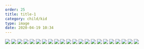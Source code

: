```yaml
---
order: 25
title: title-1
category: child/kid
type: image
date: 2020-04-19 10:34
---
```


![](../../static/images/kid-victory-chap3-1.webp)
![](../../static/images/kid-victory-chap3-2.webp)
![](../../static/images/kid-victory-chap3-3.webp)
![](../../static/images/kid-victory-chap3-4.webp)
![](../../static/images/kid-victory-chap3-5.webp)
![](../../static/images/kid-victory-chap3-6.webp)
![](../../static/images/kid-victory-chap3-7.webp)
![](../../static/images/kid-victory-chap3-8.webp)
![](../../static/images/kid-victory-chap3-9.webp)
![](../../static/images/kid-victory-chap3-10.webp)
![](../../static/images/kid-victory-chap3-11.webp)
![](../../static/images/kid-victory-chap3-12.webp)
![](../../static/images/kid-victory-chap3-13.webp)
![](../../static/images/kid-victory-chap3-14.webp)
![](../../static/images/kid-victory-chap3-15.webp)
![](../../static/images/kid-victory-chap3-16.webp)
![](../../static/images/kid-victory-chap3-17.webp)
![](../../static/images/kid-victory-chap3-18.webp)
![](../../static/images/kid-victory-chap3-19.webp)
![](../../static/images/kid-victory-chap3-20.webp)
![](../../static/images/kid-victory-chap3-21.webp)
![](../../static/images/kid-victory-chap3-22.webp)